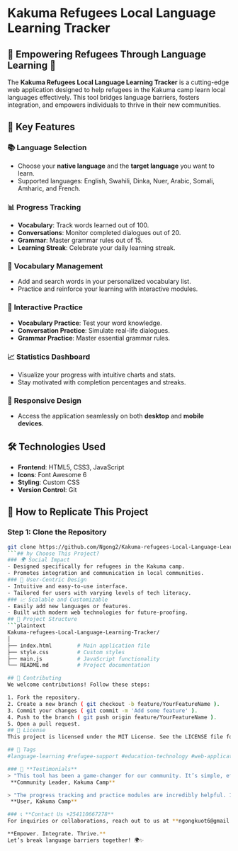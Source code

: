 # Kakuma Refugees Local Language Learning Tracker

## 🌟 **Empowering Refugees Through Language Learning** 🌟

The **Kakuma Refugees Local Language Learning Tracker** is a cutting-edge web application designed to help refugees in the Kakuma camp learn local languages effectively. This tool bridges language barriers, fosters integration, and empowers individuals to thrive in their new communities.

## 🚀 **Key Features**

### 📚 **Language Selection**
- Choose your **native language** and the **target language** you want to learn.
- Supported languages: English, Swahili, Dinka, Nuer, Arabic, Somali, Amharic, and French.

### 📊 **Progress Tracking**
- **Vocabulary**: Track words learned out of 100.
- **Conversations**: Monitor completed dialogues out of 20.
- **Grammar**: Master grammar rules out of 15.
- **Learning Streak**: Celebrate your daily learning streak.

### 📝 **Vocabulary Management**
- Add and search words in your personalized vocabulary list.
- Practice and reinforce your learning with interactive modules.

### 🎯 **Interactive Practice**
- **Vocabulary Practice**: Test your word knowledge.
- **Conversation Practice**: Simulate real-life dialogues.
- **Grammar Practice**: Master essential grammar rules.

### 📈 **Statistics Dashboard**
- Visualize your progress with intuitive charts and stats.
- Stay motivated with completion percentages and streaks.

### 📱 **Responsive Design**
- Access the application seamlessly on both **desktop** and **mobile devices**.

## 🛠️ **Technologies Used**
- **Frontend**: HTML5, CSS3, JavaScript
- **Icons**: Font Awesome 6
- **Styling**: Custom CSS
- **Version Control**: Git

## 🚀 **How to Replicate This Project**

### Step 1: Clone the Repository
```bash
git clone https://github.com/Ngong2/Kakuma-refugees-Local-Language-Learning-Tracker.git
```## hy Choose This Project?
### 🌍 Social Impact
- Designed specifically for refugees in the Kakuma camp.
- Promotes integration and communication in local communities.
### 🎯 User-Centric Design
- Intuitive and easy-to-use interface.
- Tailored for users with varying levels of tech literacy.
### 📈 Scalable and Customizable
- Easily add new languages or features.
- Built with modern web technologies for future-proofing.
## 📂 Project Structure
```plaintext
Kakuma-refugees-Local-Language-Learning-Tracker/
│
├── index.html        # Main application file
├── style.css         # Custom styles
├── main.js           # JavaScript functionality
└── README.md         # Project documentation

## 🤝 Contributing
We welcome contributions! Follow these steps:

1. Fork the repository.
2. Create a new branch ( git checkout -b feature/YourFeatureName ).
3. Commit your changes ( git commit -m 'Add some feature' ).
4. Push to the branch ( git push origin feature/YourFeatureName ).
5. Open a pull request.
## 📜 License
This project is licensed under the MIT License. See the LICENSE file for details.

## 🔖 Tags
#language-learning #refugee-support #education-technology #web-application #vocabulary-tracker #progress-monitoring #interactive-learn

### 💬 **Testimonials**
> "This tool has been a game-changer for our community. It’s simple, effective, and truly empowering."  
 **Community Leader, Kakuma Camp**

> "The progress tracking and practice modules are incredibly helpful. I’ve learned so much in just a few weeks!"  
 **User, Kakuma Camp**

### 📞 **Contact Us +254110667278**
For inquiries or collaborations, reach out to us at **ngongkuot6@gmail.com**.

**Empower. Integrate. Thrive.**  
Let’s break language barriers together! 🌍✨
 
